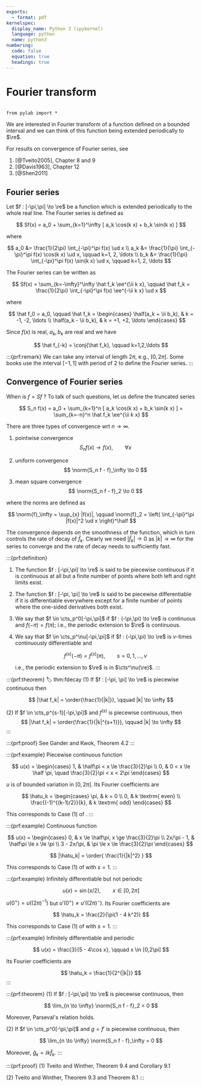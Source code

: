 ```yaml
---
exports:
  - format: pdf
kernelspec:
  display_name: Python 3 (ipykernel)
  language: python
  name: python3
numbering:
  code: false
  equation: true
  headings: true
---
```


# Fourier transform

```{include} math.md
```

```{code-cell}
from pylab import *
```

We are interested in Fourier transform of a function defined on a bounded interval and we can think of this function being extended periodically to $\re$.

For results on convergence of Fourier series, see

1. [@Tveito2005], Chapter 8 and 9
1. [@Davis1963], Chapter 12
1. [@Shen2011]

## Fourier series

Let $f : [-\pi,\pi] \to \re$ be a function which is extended periodically to the whole real line. The Fourier series is defined as

$$
Sf(x) = a_0 + \sum_{k=1}^\infty [ a_k \cos(k x) + b_k \sin(k x) ]
$$

where

$$
a_0 &= \frac{1}{2\pi} \int_{-\pi}^\pi f(x) \ud x \\
a_k &= \frac{1}{\pi} \int_{-\pi}^\pi f(x) \cos(k x) \ud x, \qquad k=1, 2, \ldots \\
b_k &= \frac{1}{\pi} \int_{-\pi}^\pi f(x) \sin(k x) \ud x, \qquad k=1, 2, \ldots
$$

The Fourier series can be written as

$$
Sf(x) = \sum_{k=-\infty}^\infty \hat f_k \ee^{\ii k x}, \qquad \hat f_k = \frac{1}{2\pi} \int_{-\pi}^\pi f(x) \ee^{-\ii k x} \ud x
$$

where

$$
\hat f_0 = a_0, \qquad \hat f_k = \begin{cases}
\half(a_k + \ii b_k), & k = -1, -2, \ldots \\
\half(a_k - \ii b_k), & k = +1, +2, \ldots
\end{cases}
$$

Since $f(x)$ is real, $a_k, b_k$ are real and we have

$$
\hat f_{-k} = \conj{\hat f_k}, \qquad k=1,2,\ldots
$$

:::{prf:remark}
We can take any interval of length $2\pi$, e.g., $[0,2\pi]$. Some books use the interval $[-1,1]$ with period of 2 to define the Fourier series.
:::

## Convergence of Fourier series

When is $f = Sf$ ? To talk of such questions, let us define the truncated series

$$
S_n f(x) = a_0 + \sum_{k=1}^n [ a_k \cos(k x) + b_k \sin(k x) ] = \sum_{k=-n}^n \hat f_k \ee^{\ii k x}
$$

There are three types of convergence wrt $n \to \infty$.

1. pointwise convergence
    $$
    S_n f(x) \to f(x), \qquad \forall x
    $$

1. uniform convergence
    $$
    \norm{S_n f - f}_\infty \to 0
    $$

1. mean square convergence
    $$
    \norm{S_n f - f}_2 \to 0
    $$

where the norms are defined as

$$
\norm{f}_\infty = \sup_{x} |f(x)|, \qquad \norm{f}_2 = \left( \int_{-\pi}^\pi |f(x)|^2 \ud x \right)^\half
$$

The convergence depends on the smoothness of the function, which in turn controls the rate of decay of $\hat f_k$. Clearly we need $|\hat f_k| \to 0$ as $|k| \to \infty$ for the series to converge and the rate of decay needs to sufficiently fast.

:::{prf:definition}
1. The function $f : [-\pi,\pi] \to \re$ is said to be piecewise continuous if it is continuous at all but a finite number of points where both left and right limits exist.

1. The function $f : [-\pi, \pi] \to \re$ is said to be piecewise differentiable if it is differentiable everywhere except for a finite number of points where the one-sided derivatives both exist.

1. We say that $f \in \cts_p^0[-\pi,\pi]$ if $f : (-\pi,\pi) \to \re$ is continuous and $f(-\pi) = f(\pi)$; i.e., the periodic extension to $\re$ is continuous.

1. We say that $f \in \cts_p^\nu[-\pi,\pi]$ if $f : (-\pi,\pi) \to \re$ is $\nu$-times continuously differentiable and 

    $$
    f^{(s)}(-\pi) = f^{(s)}(\pi), \qquad s = 0,1,\ldots,\nu
    $$ 

    i.e., the periodic extension to $\re$ is in $\cts^\nu(\re)$.
:::

:::{prf:theorem}
:label: thm:fdecay
(1) If $f : [-\pi, \pi] \to \re$ is piecewise continuous then

$$
|\hat f_k| = \order{\frac{1}{|k|}}, \qquad |k| \to \infty
$$

(2) If $f \in \cts_p^{s-1}[-\pi,\pi]$ and $f^{(s)}$ is piecewise continuous, then
$$
|\hat f_k| = \order{\frac{1}{|k|^{s+1}}}, \qquad |k| \to \infty
$$
:::

:::{prf:proof}
See Gander and Kwok, Theorem 4.2
:::

:::{prf:example} Piecewise continuous function 

$$
u(x) = \begin{cases}
1, & \half\pi < x \le \frac{3}{2}\pi \\
0, & 0 < x \le \half \pi, \quad \frac{3}{2}\pi < x < 2\pi
\end{cases}
$$ 

$u$ is of bounded variation in $[0,2\pi]$. Its Fourier
coefficients are 

$$
\hatu_k = \begin{cases}
\pi, & k = 0 \\
0, & k \textrm{ even} \\
\frac{(-1)^{(k-1)/2}}{k}, & k \textrm{ odd}
\end{cases}
$$ 

This corresponds to Case (1) of [](#thm:fdecay).
:::

:::{prf:example} Continuous function

$$
u(x) = \begin{cases}
0, & x \le \half\pi, x \ge \frac{3}{2}\pi \\
2x/\pi - 1, & \half\pi \le x \le \pi \\
3 - 2x/\pi, & \pi \le x \le \frac{3}{2}\pi
\end{cases}
$$ 

$$
|\hatu_k| = \order{ \frac{1}{|k|^2} }
$$

This corresponds to Case (1) of [](#thm:fdecay) with $s=1$.
:::

:::{prf:example} Infinitely differentiable but not periodic 

$$
u(x) = \sin(x/2), \qquad x \in [0,2\pi]
$$ 

$u(0^+) = u((2\pi)^{-1})$ but $u'(0^+) \ne u'((2\pi)^-)$. Its Fourier coefficients are

$$
\hatu_k = \frac{2}{\pi(1 - 4 k^2)}
$$ 

This corresponds to Case (1) of [](#thm:fdecay) with $s=1$.
:::

:::{prf:example} Infinitely differentiable and periodic

$$
u(x) = \frac{3}{5 - 4\cos x}, \qquad x \in [0,2\pi]
$$ 

Its Fourier coefficients are

$$
\hatu_k = \frac{1}{2^{|k|}}
$$
:::

:::{prf:theorem}
(1) If $f : [-\pi,\pi] \to \re$ is piecewise continuous, then 

$$
\lim_{n \to \infty} \norm{S_n f - f}_2 = 0
$$

Moreover, Parseval's relation holds.

(2) If $f \in \cts_p^0[-\pi,\pi]$ and $g = f'$ is piecewise continuous, then 

$$
\lim_{n \to \infty} \norm{S_n f - f}_\infty = 0
$$

Moreover, $\hat g_k = \ii k \hat f_k$.
:::

:::{prf:proof}
(1) Tveito and Winther, Theorem 9.4 and Corollary 9.1

(2) Tveito and Winther, Theorem 9.3 and Theorem 8.1
:::
